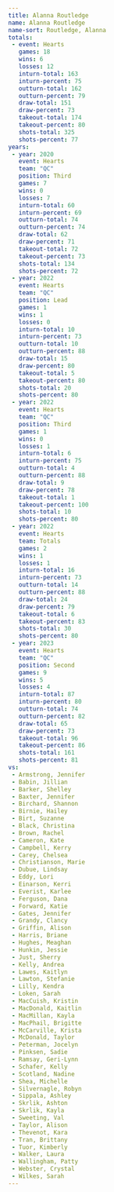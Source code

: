```yaml
---
title: Alanna Routledge
name: Alanna Routledge
name-sort: Routledge, Alanna
totals:
 - event: Hearts
   games: 18
   wins: 6
   losses: 12
   inturn-total: 163
   inturn-percent: 75
   outturn-total: 162
   outturn-percent: 79
   draw-total: 151
   draw-percent: 73
   takeout-total: 174
   takeout-percent: 80
   shots-total: 325
   shots-percent: 77
years:
 - year: 2020
   event: Hearts
   team: "QC"
   position: Third
   games: 7
   wins: 0
   losses: 7
   inturn-total: 60
   inturn-percent: 69
   outturn-total: 74
   outturn-percent: 74
   draw-total: 62
   draw-percent: 71
   takeout-total: 72
   takeout-percent: 73
   shots-total: 134
   shots-percent: 72
 - year: 2022
   event: Hearts
   team: "QC"
   position: Lead
   games: 1
   wins: 1
   losses: 0
   inturn-total: 10
   inturn-percent: 73
   outturn-total: 10
   outturn-percent: 88
   draw-total: 15
   draw-percent: 80
   takeout-total: 5
   takeout-percent: 80
   shots-total: 20
   shots-percent: 80
 - year: 2022
   event: Hearts
   team: "QC"
   position: Third
   games: 1
   wins: 0
   losses: 1
   inturn-total: 6
   inturn-percent: 75
   outturn-total: 4
   outturn-percent: 88
   draw-total: 9
   draw-percent: 78
   takeout-total: 1
   takeout-percent: 100
   shots-total: 10
   shots-percent: 80
 - year: 2022
   event: Hearts
   team: Totals
   games: 2
   wins: 1
   losses: 1
   inturn-total: 16
   inturn-percent: 73
   outturn-total: 14
   outturn-percent: 88
   draw-total: 24
   draw-percent: 79
   takeout-total: 6
   takeout-percent: 83
   shots-total: 30
   shots-percent: 80
 - year: 2023
   event: Hearts
   team: "QC"
   position: Second
   games: 9
   wins: 5
   losses: 4
   inturn-total: 87
   inturn-percent: 80
   outturn-total: 74
   outturn-percent: 82
   draw-total: 65
   draw-percent: 73
   takeout-total: 96
   takeout-percent: 86
   shots-total: 161
   shots-percent: 81
vs:
 - Armstrong, Jennifer
 - Babin, Jillian
 - Barker, Shelley
 - Baxter, Jennifer
 - Birchard, Shannon
 - Birnie, Hailey
 - Birt, Suzanne
 - Black, Christina
 - Brown, Rachel
 - Cameron, Kate
 - Campbell, Kerry
 - Carey, Chelsea
 - Christianson, Marie
 - Dubue, Lindsay
 - Eddy, Lori
 - Einarson, Kerri
 - Everist, Karlee
 - Ferguson, Dana
 - Forward, Katie
 - Gates, Jennifer
 - Grandy, Clancy
 - Griffin, Alison
 - Harris, Briane
 - Hughes, Meaghan
 - Hunkin, Jessie
 - Just, Sherry
 - Kelly, Andrea
 - Lawes, Kaitlyn
 - Lawton, Stefanie
 - Lilly, Kendra
 - Loken, Sarah
 - MacCuish, Kristin
 - MacDonald, Kaitlin
 - MacMillan, Kayla
 - MacPhail, Brigitte
 - McCarville, Krista
 - McDonald, Taylor
 - Peterman, Jocelyn
 - Pinksen, Sadie
 - Ramsay, Geri-Lynn
 - Schafer, Kelly
 - Scotland, Nadine
 - Shea, Michelle
 - Silvernagle, Robyn
 - Sippala, Ashley
 - Skrlik, Ashton
 - Skrlik, Kayla
 - Sweeting, Val
 - Taylor, Alison
 - Thevenot, Kara
 - Tran, Brittany
 - Tuor, Kimberly
 - Walker, Laura
 - Wallingham, Patty
 - Webster, Crystal
 - Wilkes, Sarah
---
```


